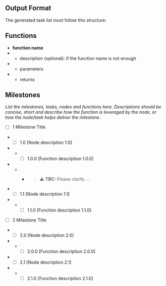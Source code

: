 ## Output Format

The generated task list _must_ follow this structure:

## Functions

- **function name**
- - description (optional): if the function name is not enough
- - parameters
- - returns

## Milestones

*List the milestones, tasks, nodes and functions here.*
*Descriptions should be concise, short and describe how the function is leveraged by the node, or how the node/task helps deliver the milestone.*

- [ ] 1 Milestone Title
- - [ ] 1.0 [Node description 1.0]
- - - [ ] 1.0.0 [Function description 1.0.0]
- - - > ⚠️ **TBC:** Please clarify ...
- - [ ] 1.1 [Node description 1.1]
- - - [ ] 1.1.0 [Function description 1.1.0]
- [ ] 2 Milestone Title
- - [ ] 2.0 [Node description 2.0]
- - - [ ] 2.0.0 [Function description 2.0.0]
- - [ ] 2.1 [Node description 2.1]
- - - [ ] 2.1.0 [Function description 2.1.0]

